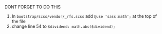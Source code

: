 DONT FORGET TO DO THIS  
1. In `bootstrap/scss/vendor/_rfs.scss`
add `@use 'sass:math';`  at the top of the file  
2. change line 54 to `$dividend: math.abs($dividend);`